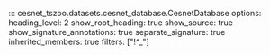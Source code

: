 ::: cesnet_tszoo.datasets.cesnet_database.CesnetDatabase
    options:
        heading_level: 2
        show_root_heading: true
        show_source: true
        show_signature_annotations: true
        separate_signature: true
        inherited_members: true
        filters: ["!^_"]